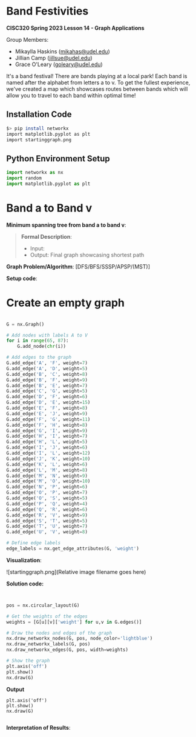 # Band Festivities

**CISC320 Spring 2023 Lesson 14 - Graph Applications**

Group Members:
* Mikaylla Haskins (mikahas@udel.edu)
* Jillian Camp (jillsue@udel.edu)
* Grace O'Leary (goleary@udel.edu)

It's a band festival! There are bands playing at a local park! Each band is named after the alphabet from letters a to v. To get the fullest experience, we've created a map which showcases routes between bands which will allow you to travel to each band within optimal time!

## Installation Code

```sh
$> pip install networkx
import matplotlib.pyplot as plt
import startinggraph.png
```

## Python Environment Setup

```python
import networkx as nx
import random
import matplotlib.pyplot as plt
```

# Band a to Band v

**Minimum spanning tree from band a to band v**: 

> **Formal Description**:
>  * Input: 
>  * Output: Final graph showcasing shortest path

**Graph Problem/Algorithm**: [DFS/BFS/SSSP/APSP/(MST)]


**Setup code**:

# Create an empty graph

```python

G = nx.Graph()

# Add nodes with labels A to V
for i in range(65, 87):
    G.add_node(chr(i))

# Add edges to the graph
G.add_edge('A', 'F', weight=7)
G.add_edge('A', 'D', weight=5)
G.add_edge('B', 'C', weight=8)
G.add_edge('B', 'F', weight=9)
G.add_edge('B', 'E', weight=7)
G.add_edge('C', 'G', weight=5)
G.add_edge('D', 'F', weight=6)
G.add_edge('D', 'E', weight=15)
G.add_edge('E', 'F', weight=8)
G.add_edge('E', 'J', weight=9)
G.add_edge('F', 'G', weight=11)
G.add_edge('F', 'H', weight=8)
G.add_edge('G', 'I', weight=9)
G.add_edge('H', 'I', weight=7)
G.add_edge('H', 'L', weight=5)
G.add_edge('I', 'J', weight=6)
G.add_edge('I', 'L', weight=12)
G.add_edge('J', 'K', weight=10)
G.add_edge('K', 'L', weight=6)
G.add_edge('L', 'M', weight=8)
G.add_edge('M', 'N', weight=9)
G.add_edge('M', 'O', weight=10)
G.add_edge('N', 'P', weight=6)
G.add_edge('O', 'P', weight=7)
G.add_edge('O', 'S', weight=5)
G.add_edge('P', 'Q', weight=4)
G.add_edge('Q', 'R', weight=6)
G.add_edge('R', 'V', weight=9)
G.add_edge('S', 'T', weight=5)
G.add_edge('T', 'U', weight=7)
G.add_edge('U', 'V', weight=8)

# Define edge labels
edge_labels = nx.get_edge_attributes(G, 'weight')
```

**Visualization**:

![startinggraph.png](Relative image filename goes here)

**Solution code:**

```python


pos = nx.circular_layout(G)

# Get the weights of the edges
weights = [G[u][v]['weight'] for u,v in G.edges()]

# Draw the nodes and edges of the graph
nx.draw_networkx_nodes(G, pos, node_color='lightblue')
nx.draw_networkx_labels(G, pos)
nx.draw_networkx_edges(G, pos, width=weights)

# Show the graph
plt.axis('off')
plt.show()
nx.draw(G)


```

**Output**

```
plt.axis('off')
plt.show()
nx.draw(G)


```

**Interpretation of Results**:

